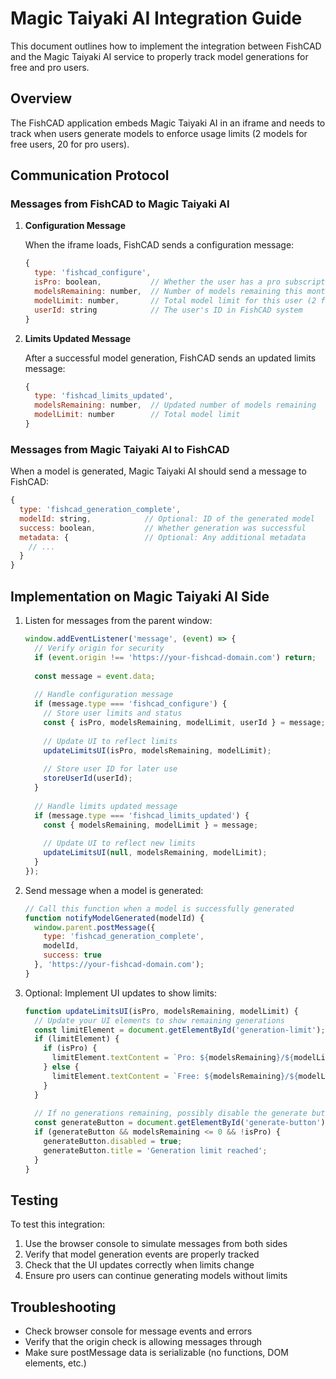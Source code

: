 # Magic Taiyaki AI Integration Guide

This document outlines how to implement the integration between FishCAD and the Magic Taiyaki AI service to properly track model generations for free and pro users.

## Overview

The FishCAD application embeds Magic Taiyaki AI in an iframe and needs to track when users generate models to enforce usage limits (2 models for free users, 20 for pro users).

## Communication Protocol

### Messages from FishCAD to Magic Taiyaki AI

1. **Configuration Message**
   
   When the iframe loads, FishCAD sends a configuration message:

   ```javascript
   {
     type: 'fishcad_configure',
     isPro: boolean,           // Whether the user has a pro subscription
     modelsRemaining: number,  // Number of models remaining this month
     modelLimit: number,       // Total model limit for this user (2 for free, 20 for pro)
     userId: string            // The user's ID in FishCAD system
   }
   ```

2. **Limits Updated Message**
   
   After a successful model generation, FishCAD sends an updated limits message:

   ```javascript
   {
     type: 'fishcad_limits_updated',
     modelsRemaining: number,  // Updated number of models remaining
     modelLimit: number        // Total model limit
   }
   ```

### Messages from Magic Taiyaki AI to FishCAD

When a model is generated, Magic Taiyaki AI should send a message to FishCAD:

```javascript
{
  type: 'fishcad_generation_complete',
  modelId: string,            // Optional: ID of the generated model
  success: boolean,           // Whether generation was successful
  metadata: {                 // Optional: Any additional metadata
    // ...
  }
}
```

## Implementation on Magic Taiyaki AI Side

1. Listen for messages from the parent window:

   ```javascript
   window.addEventListener('message', (event) => {
     // Verify origin for security
     if (event.origin !== 'https://your-fishcad-domain.com') return;
     
     const message = event.data;
     
     // Handle configuration message
     if (message.type === 'fishcad_configure') {
       // Store user limits and status
       const { isPro, modelsRemaining, modelLimit, userId } = message;
       
       // Update UI to reflect limits
       updateLimitsUI(isPro, modelsRemaining, modelLimit);
       
       // Store user ID for later use
       storeUserId(userId);
     }
     
     // Handle limits updated message
     if (message.type === 'fishcad_limits_updated') {
       const { modelsRemaining, modelLimit } = message;
       
       // Update UI to reflect new limits
       updateLimitsUI(null, modelsRemaining, modelLimit);
     }
   });
   ```

2. Send message when a model is generated:

   ```javascript
   // Call this function when a model is successfully generated
   function notifyModelGenerated(modelId) {
     window.parent.postMessage({
       type: 'fishcad_generation_complete',
       modelId,
       success: true
     }, 'https://your-fishcad-domain.com');
   }
   ```

3. Optional: Implement UI updates to show limits:

   ```javascript
   function updateLimitsUI(isPro, modelsRemaining, modelLimit) {
     // Update your UI elements to show remaining generations
     const limitElement = document.getElementById('generation-limit');
     if (limitElement) {
       if (isPro) {
         limitElement.textContent = `Pro: ${modelsRemaining}/${modelLimit} generations remaining`;
       } else {
         limitElement.textContent = `Free: ${modelsRemaining}/${modelLimit} generations remaining`;
       }
     }
     
     // If no generations remaining, possibly disable the generate button
     const generateButton = document.getElementById('generate-button');
     if (generateButton && modelsRemaining <= 0 && !isPro) {
       generateButton.disabled = true;
       generateButton.title = 'Generation limit reached';
     }
   }
   ```

## Testing

To test this integration:

1. Use the browser console to simulate messages from both sides
2. Verify that model generation events are properly tracked
3. Check that the UI updates correctly when limits change
4. Ensure pro users can continue generating models without limits

## Troubleshooting

- Check browser console for message events and errors
- Verify that the origin check is allowing messages through
- Make sure postMessage data is serializable (no functions, DOM elements, etc.) 